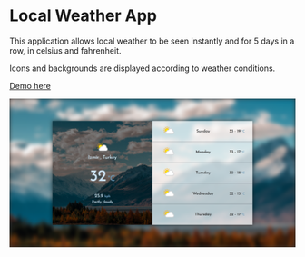 # Local Weather App
This application allows local weather to be seen instantly and for 5 days in a row, in celsius and fahrenheit.

Icons and backgrounds are displayed according to weather conditions.

[Demo here](http://www.erenguldas.com/portfolio/local-weather/)

![The Design](/img/local-weather.png)